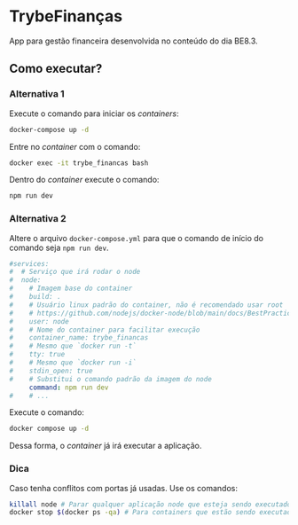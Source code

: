 # TrybeFinanças

App para gestão financeira desenvolvida no conteúdo do dia BE8.3.

## Como executar?

### Alternativa 1

Execute o comando para iniciar os _containers_:

```bash
docker-compose up -d
```

Entre no _container_ com o comando:

```bash
docker exec -it trybe_financas bash 
```

Dentro do _container_ execute o comando:

```bash
npm run dev
```

### Alternativa 2

Altere o arquivo `docker-compose.yml` para que o comando de início do comando seja `npm run dev`.

```yml
#services:
#  # Serviço que irá rodar o node
#  node:
#    # Imagem base do container
#    build: .
#    # Usuário linux padrão do container, não é recomendado usar root
#    # https://github.com/nodejs/docker-node/blob/main/docs/BestPractices.md#non-root-user
#    user: node
#    # Nome do container para facilitar execução
#    container_name: trybe_financas
#    # Mesmo que `docker run -t`
#    tty: true
#    # Mesmo que `docker run -i`
#    stdin_open: true
#    # Substitui o comando padrão da imagem do node
     command: npm run dev
#    # ...
```

Execute o comando:

```bash
docker compose up -d
```

Dessa forma, o _container_ já irá executar a aplicação.

### Dica

Caso tenha conflitos com portas já usadas. Use os comandos:

```bash
killall node # Parar qualquer aplicação node que esteja sendo executados na máquina!
docker stop $(docker ps -qa) # Para containers que estão sendo executados!
